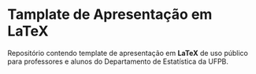 # Tamplate de Apresentação em LaTeX

Repositório contendo template de apresentação em **LaTeX** de uso público para professores e alunos do Departamento de Estatística da UFPB.


